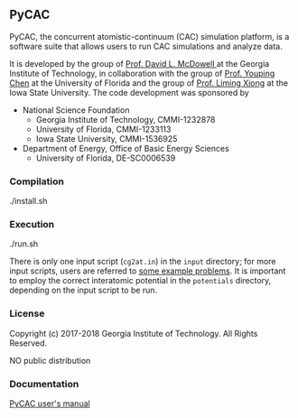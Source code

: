 ## PyCAC

PyCAC, the concurrent atomistic-continuum (CAC) simulation platform, is a software suite that allows users to run CAC simulations and analyze data.

It is developed by the group of [Prof. David L. McDowell ](http://www.me.gatech.edu/faculty/mcdowell) at the Georgia Institute of Technology, in collaboration with the group of [Prof. Youping Chen](http://web.mae.ufl.edu/chenlab/) at the University of Florida and the group of [Prof. Liming Xiong](http://www.aere.iastate.edu/lmxiong/) at the Iowa State University. The code development was sponsored by

* National Science Foundation
	- Georgia Institute of Technology, CMMI-1232878
	- University of Florida, CMMI-1233113
	- Iowa State University, CMMI-1536925
* Department of Energy, Office of Basic Energy Sciences
	- University of Florida, DE-SC0006539

### Compilation

./install.sh

### Execution

./run.sh

There is only one input script (`cg2at.in`) in the `input` directory; for more input scripts, users are referred to [some example problems](http://www.pycac.org/chapter7/). It is important to employ the correct interatomic potential in the `potentials` directory, depending on the input script to be run.

### License

Copyright (c) 2017-2018 Georgia Institute of Technology. All Rights Reserved.

NO public distribution

### Documentation

[PyCAC user's manual](http://www.pycac.org)

